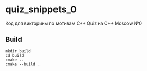 # quiz_snippets_0

Код для викторины по мотивам C++ Quiz на С++ Moscow №0

## Build

```shell
mkdir build
cd build
cmake ..
cmake --build .
```
